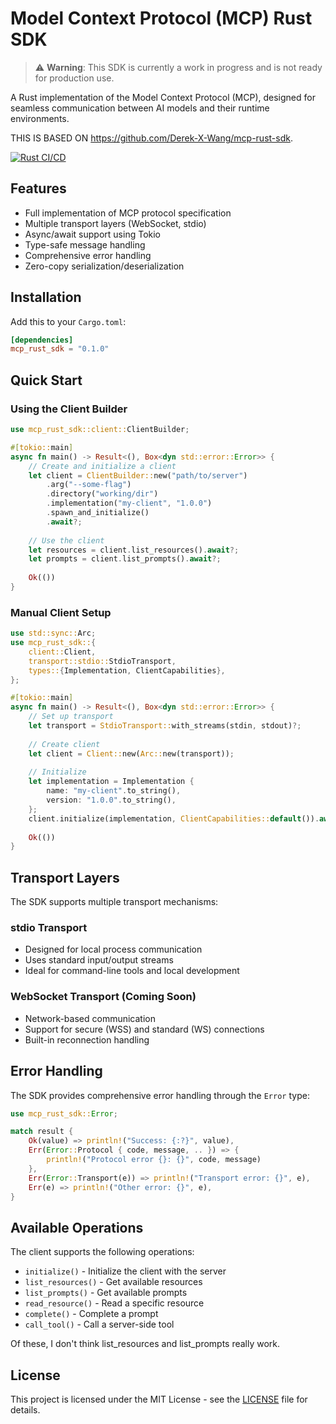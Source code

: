 # Model Context Protocol (MCP) Rust SDK

> ⚠️ **Warning**: This SDK is currently a work in progress and is not ready for production use.

A Rust implementation of the Model Context Protocol (MCP), designed for seamless communication between AI models and their runtime environments.

THIS IS BASED ON https://github.com/Derek-X-Wang/mcp-rust-sdk.


[![Rust CI/CD](https://github.com/Derek-X-Wang/mcp-rust-sdk/actions/workflows/rust.yml/badge.svg)](https://github.com/Derek-X-Wang/mcp-rust-sdk/actions/workflows/rust.yml)


## Features

- Full implementation of MCP protocol specification
- Multiple transport layers (WebSocket, stdio)
- Async/await support using Tokio
- Type-safe message handling
- Comprehensive error handling
- Zero-copy serialization/deserialization

## Installation

Add this to your `Cargo.toml`:

```toml
[dependencies]
mcp_rust_sdk = "0.1.0"
```

## Quick Start

### Using the Client Builder

```rust
use mcp_rust_sdk::client::ClientBuilder;

#[tokio::main]
async fn main() -> Result<(), Box<dyn std::error::Error>> {
    // Create and initialize a client
    let client = ClientBuilder::new("path/to/server")
        .arg("--some-flag")
        .directory("working/dir")
        .implementation("my-client", "1.0.0")
        .spawn_and_initialize()
        .await?;
    
    // Use the client
    let resources = client.list_resources().await?;
    let prompts = client.list_prompts().await?;
    
    Ok(())
}
```

### Manual Client Setup

```rust
use std::sync::Arc;
use mcp_rust_sdk::{
    client::Client,
    transport::stdio::StdioTransport,
    types::{Implementation, ClientCapabilities},
};

#[tokio::main]
async fn main() -> Result<(), Box<dyn std::error::Error>> {
    // Set up transport
    let transport = StdioTransport::with_streams(stdin, stdout)?;
    
    // Create client
    let client = Client::new(Arc::new(transport));
    
    // Initialize
    let implementation = Implementation {
        name: "my-client".to_string(),
        version: "1.0.0".to_string(),
    };
    client.initialize(implementation, ClientCapabilities::default()).await?;
    
    Ok(())
}
```

## Transport Layers

The SDK supports multiple transport mechanisms:

### stdio Transport
- Designed for local process communication
- Uses standard input/output streams
- Ideal for command-line tools and local development

### WebSocket Transport (Coming Soon)
- Network-based communication
- Support for secure (WSS) and standard (WS) connections
- Built-in reconnection handling

## Error Handling

The SDK provides comprehensive error handling through the `Error` type:

```rust
use mcp_rust_sdk::Error;

match result {
    Ok(value) => println!("Success: {:?}", value),
    Err(Error::Protocol { code, message, .. }) => {
        println!("Protocol error {}: {}", code, message)
    },
    Err(Error::Transport(e)) => println!("Transport error: {}", e),
    Err(e) => println!("Other error: {}", e),
}
```

## Available Operations

The client supports the following operations:

- `initialize()` - Initialize the client with the server
- `list_resources()` - Get available resources
- `list_prompts()` - Get available prompts
- `read_resource()` - Read a specific resource
- `complete()` - Complete a prompt
- `call_tool()` - Call a server-side tool

Of these, I don't think list_resources and list_prompts really work.

## License

This project is licensed under the MIT License - see the [LICENSE](LICENSE) file for details. 
